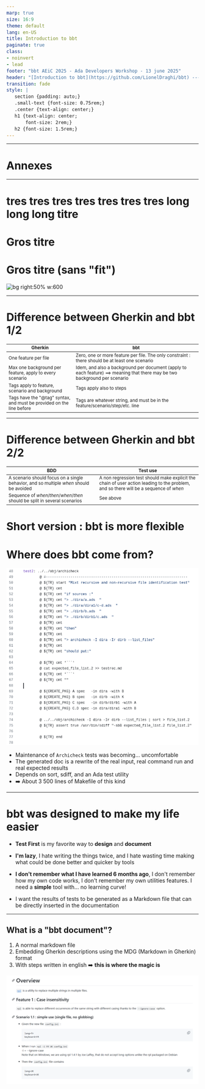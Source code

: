 ```yaml
---
marp: true
size: 16:9
theme: default
lang: en-US
title: Introduction to bbt
paginate: true
class: 
- noinvert
- lead
footer: "bbt AEiC 2025 - Ada Developers Workshop - 13 june 2025"
header: "[Introduction to bbt](https://github.com/LionelDraghi/bbt) ---- [part 1](#current-state) | [Part 2](#example-of-ambiguity-detected-by-bbt)"
transition: fade
style: |
   section {padding: auto;}
   .small-text {font-size: 0.75rem;}
   .center {text-align: center;}
   h1 {text-align: center;
       font-size: 2rem;}
   h2 {font-size: 1.5rem;}
---
```


<!-- color: navy -->

---
# Annexes

---
# <!-- fit --> tres tres tres tres tres tres tres long long long titre 
# <!-- fit --> Gros titre
# Gros titre (sans "fit")
![bg right:50% w:600](bbt/docs/rpl_example.png)
<!-- _backgroundColor: palegreen -->
<!-- _color: navy -->

<!-- 
-->

---
# Difference between Gherkin and bbt 1/2

<small>

Gherkin | bbt
------|-----
One feature per file | Zero, one or more feature per file. The only constraint : there should be at least one scenario 
Max one background per feature, apply to every scenario | Idem, and also a background per document (apply to each feature) ==> meaning that there may be two background per scenario    
Tags apply to feature, scenario and background | Tags apply also to steps
Tags have the "@tag" syntax, and must be provided on the line before | Tags are whatever string, and must be in the feature/scenario/step/etc. line  

</small>

---
# Difference between Gherkin and bbt 2/2

<small>

BDD | Test use 
------|-----
A scenario should focus on a single behavior, and so multiple *when* should be avoided | A non regression test should make explicit the chain of user action leading to the problem, and so there will be a sequence of *when* 
Sequence of *when*/*then*/*when*/*then* should be split in several scenarios| See above


</small>

# Short version : bbt is more flexible

# <!-- fit --> Where does bbt come from?  

![bg right:50% w:600](Acc_test.png)

* Maintenance of `Archicheck` tests was becoming... uncomfortable
* The generated doc is a rewrite of the real input, real command run and real expected results
* Depends on sort, sdiff, and an Ada test utility
* :arrow_right: About 3 500 lines of Makefile of this kind

<!-- 
From the make file, I call a "Test_Report" utility, aliased TR here.
The test has a classical structure, with setup / run / assert.
This utility produce a nice Markdown file, but the content has no more value than whatever comment : input files, run command and output files are copy of the real one. 
-->

---
# bbt was designed to make my life easier
* **Test First** is my favorite way to **design** and **document**

* **I'm lazy**, I hate writing the things twice, and I hate wasting time making what could be done better and quicker by tools

* **I don't remember what I have learned 6 months ago**, I don't remember how my own code works, I don't remember my own utilities features.
  I need a **simple** tool with... no learning curve!

* I want the results of tests to be generated as a Markdown file that can be directly inserted in the documentation

<!-- 
1. note that test first is not about test. It means for me starting by writing some description. Not code. And not even test code. Description
   
2. Lazy : for example writing a test doc that repeats what's in the specification or in the user guide, or writing test scripts that repeats what's in the test plan, or writing comments in the that repeat things that are elsewhere.
-->
    


---

## <!-- fit --> What is a "bbt document"?
1) A normal markdown file
2) Embedding Gherkin descriptions using the MDG (Markdown in Gherkin) format
3) With steps written in english 
   :arrow_right: **this is where the magic is**

![bg right:50% 110%](rpl_example.png)

<!-- 
1. Meaning, minimal constraint on documentation. Markdown format is an easy choice for me. Kind of literate testing?
-->


